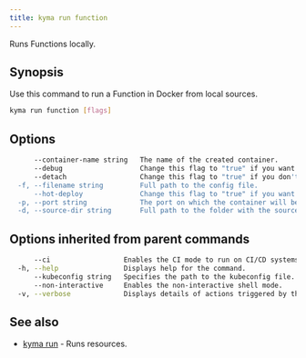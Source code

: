 ```yaml
---
title: kyma run function
---
```


Runs Functions locally.

## Synopsis

Use this command to run a Function in Docker from local sources.

```bash
kyma run function [flags]
```

## Options

```bash
      --container-name string   The name of the created container.
      --debug                   Change this flag to "true" if you want to expose port 9229 for remote debugging.
      --detach                  Change this flag to "true" if you don't want to follow the container logs after running the Function.
  -f, --filename string         Full path to the config file.
      --hot-deploy              Change this flag to "true" if you want to start function in hot deploy mode.
  -p, --port string             The port on which the container will be exposed. (default "8080")
  -d, --source-dir string       Full path to the folder with the source code.
```

## Options inherited from parent commands

```bash
      --ci                  Enables the CI mode to run on CI/CD systems. It avoids any user interaction (such as no dialog prompts) and ensures that logs are formatted properly in log files (such as no spinners for CLI steps).
  -h, --help                Displays help for the command.
      --kubeconfig string   Specifies the path to the kubeconfig file. By default, Kyma CLI uses the KUBECONFIG environment variable or "/$HOME/.kube/config" if the variable is not set.
      --non-interactive     Enables the non-interactive shell mode.
  -v, --verbose             Displays details of actions triggered by the command.
```

## See also

* [kyma run](#kyma-run-kyma-run)	 - Runs resources.
